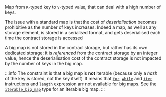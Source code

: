 Map from `K`-typed key to `V`-typed value, that can deal with a high number of keys.

The issue with a standard map is that the cost of *deserialisation* becomes prohibitive as the number of keys increases. Indeed a map, as well as any storage element, is stored in a serialised format, and gets deserialised each time the contract storage is accessed.

A big map is not stored in the contract storage, but rather has its own dedicated storage; it is *referenced* from the contract storage by an integer value, hence the deserialisation cost of the contract storage is not impacted by the number of keys in the big map.

:::info
The constraint is that a big map is **not** iterable (because only a *hash* of the key is stored, not the key itself). It means that [`for`](/docs/reference/instructions#for), [`while`](/docs/reference/instructions#while) and [`iter`](/docs/reference/instructions#iter) instructions and [`length`](/docs/reference/expressions/builtins#length(o%20:%20T)) expression are not available for big maps. See the [`iterable_big_map`](/docs/reference/types#iterable_big_map) type for an iterable big map.
:::